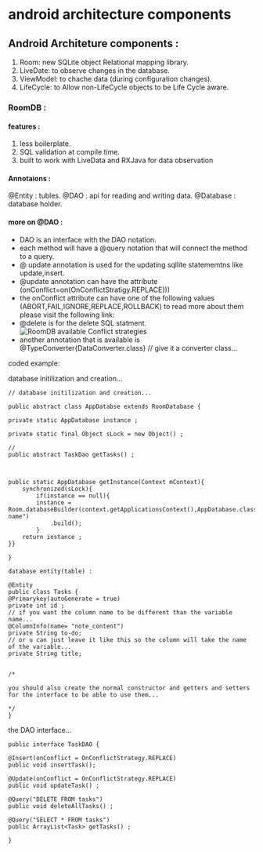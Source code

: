 # android architecture components


## Android Architeture components :
1. Room: new SQLite object Relational mapping library.
2. LiveDate: to observe changes in the database.
3. ViewModel: to chache data (during configuration changes).
4. LifeCycle: to Allow non-LifeCycle objects to be Life Cycle aware.



### RoomDB :

#### features :
1. less boilerplate.
2. SQL validation at compile time.
3. built to work with LiveData and RXJava for data observation

#### Annotaions :
@Entity : tubles.
@DAO : api for reading and writing data.
@Database : database holder.



#### more on @DAO :
* DAO is an interface with the DAO notation.
* each method will have a @query notation that will connect the method to a query.
* @ update annotation is used for the updating sqllite statememtns like update,insert.
* @update annotation can have the attribute (onConflict=on(OnConflictStratigy.REPLACE)))
* the onConflict attribute can have one of the following values (ABORT,FAIL,IGNORE,REPLACE,ROLLBACK)
  to read more about them please visit the following link:
* @delete is for the delete SQL statment.
  ![RoomDB available Conflict strategies](https://developer.android.com/reference/android/arch/persistence/room/OnConflictStrategy)
* another annotation that is available is @TypeConverter{DataConverter.class} // give it a converter class...


coded example:

database initilization and creation...
```
// database initilization and creation...

public abstract class AppDatabse extends RoomDatabase {

private static AppDatabase instance ;

private static final Object sLock = new Object() ;

//
public abstract TaskDao getTasks() ;



public static AppDatabase getInstance(Context mContext){
	synchronized(sLock){
		if(instance == null){
		instance = Room.databaseBuilder(context.getApplicationsContext(),AppDatabase.class,"db-name")
			.build();
		}
	return instance ;
}}

}

```

```
database entity(table) :

@Entity
public class Tasks {
@Primarykey(autoGenerate = true)
private int id ;
// if you want the column name to be different than the variable name...
@ColumnInfo(name= "note_content")
private String to-do;
// or u can just leave it like this so the column will take the name of the variable...
private String title;


/*

you should also create the normal constructor and getters and setters for the interface to be able to use them...

*/
}
```
the DAO interface...


```
public interface TaskDAO {

@Insert(onConflict = OnConflictStrategy.REPLACE)
public void insertTask();

@Update(onConflict = OnConflictStrategy.REPLACE)
public void updateTask() ;

@Query("DELETE FROM tasks")
public void deleteAllTasks() ;

@Query("SELECT * FROM tasks")
public ArrayList<Task> getTasks() ;

}
```
